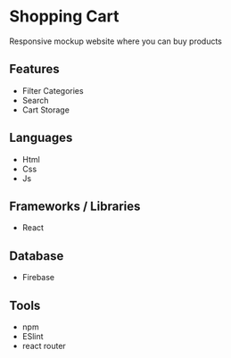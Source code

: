 # Shopping Cart
Responsive mockup website where you can buy products 

## Features
- Filter Categories
- Search
- Cart Storage

## Languages
- Html
- Css
- Js

## Frameworks / Libraries
- React

## Database
- Firebase

## Tools
- npm
- ESlint
- react router